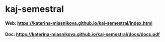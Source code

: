 # kaj-semestral

#### Web: https://katerina-miasnikova.github.io/kaj-semestral/index.html
#### Doc: https://katerina-miasnikova.github.io/kaj-semestral/docs/docs.pdf
